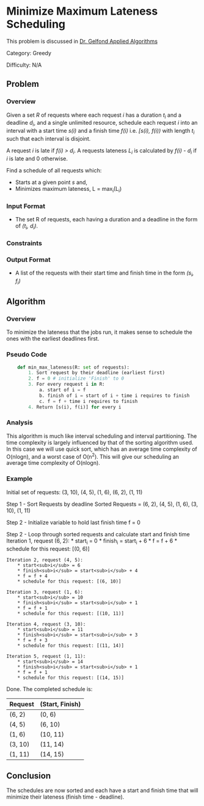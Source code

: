 # Minimize Maximum Lateness Scheduling

This problem is discussed in [Dr. Gelfond Applied Algorithms](http://redwood.cs.ttu.edu/~mgelfond/FALL-2012/slides.pdf)

Category: Greedy

Difficulty: N/A

## Problem
### Overview
Given a set _R_ of requests where each request _i_ has a duration _t<sub>i</sub>_ and a deadline
_d<sub>i</sub>_, and a single unlimited resource, schedule each request _i_ into an interval with
a start time _s(i)_ and a finish time _f(i)_ i.e. _[s(i), f(i))_ with length _t<sub>i</sub>_ such
that each interval is disjoint.

A request _i_ is late if _f(i) > d<sub>i</sub>_. A requests lateness _L<sub>i</sub>_ is calculated by
_f(i) - d<sub>i</sub>_ if _i_ is late and 0 otherwise.

Find a schedule of all requests which:
- Starts at a given point _s_ and,
- Minimizes maximum lateness, L = max<sub>i</sub>(L<sub>i</sub>)


### Input Format
- The set R of requests, each having a duration and a deadline in the form of _(t<sub>i</sub>, d<sub>i</sub>)_.
### Constraints


### Output Format
- A list of the requests with their start time and finish time in the form _(s<sub>i</sub>, f<sub>i</sub>)_

## Algorithm
### Overview
To minimize the lateness that the jobs run, it makes sense to schedule the ones with the earliest deadlines first.

### Pseudo Code

```Python
    def min_max_lateness(R: set of requests):
        1. Sort request by their deadline (earliest first)
        2. f = 0 # initialize 'Finish' to 0
        3. For every request i in R:
            a. start of i = f
            b. finish of i = start of i + time i requires to finish
            c. f = f + time i requires to finish
        4. Return [s(i), f(i)] for every i
```

### Analysis
This algorithm is much like interval scheduling and interval partitioning. The time complexity is largely influenced by that of the
sorting algorithm used. In this case we will use quick sort, which has an average time complexity of O(nlogn), and a worst case of O(n<sup>2</sup>).
This will give our scheduling an average time complexity of O(nlogn).


### Example

Initial set of requests: (3, 10), (4, 5), (1, 6), (6, 2), (1, 11)

Step 1 - Sort Requests by deadline
    Sorted Requests = (6, 2), (4, 5), (1, 6), (3, 10), (1, 11)

Step 2 - Initialize variable to hold last finish time
    f = 0

Step 2 - Loop through sorted requests and calculate start and finish time
    Iteration 1, request (6, 2):
        * start<sub>i</sub> = 0
        * finish<sub>i</sub> = start<sub>i</sub> + 6
        * f = f + 6
        * schedule for this request: [(0, 6)]

    Iteration 2, request (4, 5):
        * start<sub>i</sub> = 6
        * finish<sub>i</sub> = start<sub>i</sub> + 4
        * f = f + 4
        * schedule for this request: [(6, 10)]

    Iteration 3, request (1, 6):
        * start<sub>i</sub> = 10
        * finish<sub>i</sub> = start<sub>i</sub> + 1
        * f = f + 1
        * schedule for this request: [(10, 11)]

    Iteration 4, request (3, 10):
        * start<sub>i</sub> = 11
        * finish<sub>i</sub> = start<sub>i</sub> + 3
        * f = f + 3
        * schedule for this request: [(11, 14)]

    Iteration 5, request (1, 11):
        * start<sub>i</sub> = 14
        * finish<sub>i</sub> = start<sub>i</sub> + 1
        * f = f + 1
        * schedule for this request: [(14, 15)]

Done. The completed schedule is:

| Request  | (Start, Finish)  |
|----|--------------|
| (6, 2) | (0, 6) |
| (4, 5) | (6, 10) |
| (1, 6) | (10, 11) |
| (3, 10) | (11, 14) |
| (1, 11) | (14, 15) |


## Conclusion
The schedules are now sorted and each have a start and finish time that will minimize their lateness (finish time - deadline).

